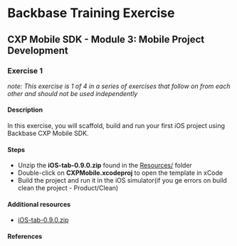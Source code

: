 # Backbase Training Exercise

## CXP Mobile SDK - Module 3: Mobile Project Development

### Exercise 1

_note: This exercise is 1 of 4 in a series of exercises that follow on from each other and should not be used independently_

#### Description

In this exercise, you will scaffold, build and run your first iOS project using Backbase CXP Mobile SDK.

#### Steps

 - Unzip the **iOS-tab-0.9.0.zip** found in the [Resources/](../../Resources) folder
 - Double-click on **CXPMobile.xcodeproj** to open the template in xCode
 - Build the project and run it in the iOS simulator(if you ge errors on build clean the project - Product/Clean)

#### Additional resources

 - [iOS-tab-0.9.0.zip](../../Resources/iOS-tab-0.9.0.zip)

#### References
